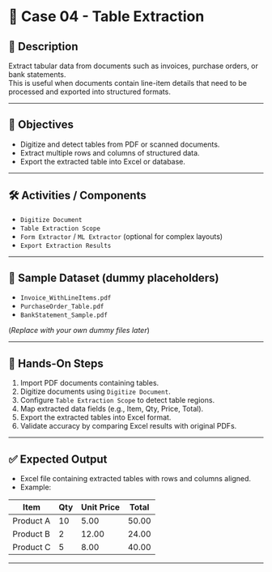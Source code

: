 # 📂 Case 04 - Table Extraction

## 📄 Description
Extract tabular data from documents such as invoices, purchase orders, or bank statements.  
This is useful when documents contain line-item details that need to be processed and exported into structured formats.

---

## 🎯 Objectives
- Digitize and detect tables from PDF or scanned documents.  
- Extract multiple rows and columns of structured data.  
- Export the extracted table into Excel or database.  

---

## 🛠️ Activities / Components
- `Digitize Document`  
- `Table Extraction Scope`  
- `Form Extractor` / `ML Extractor` (optional for complex layouts)  
- `Export Extraction Results`  

---

## 📂 Sample Dataset (dummy placeholders)
- `Invoice_WithLineItems.pdf`  
- `PurchaseOrder_Table.pdf`  
- `BankStatement_Sample.pdf`

(*Replace with your own dummy files later*)

---

## 🚀 Hands-On Steps
1. Import PDF documents containing tables.  
2. Digitize documents using `Digitize Document`.  
3. Configure `Table Extraction Scope` to detect table regions.  
4. Map extracted data fields (e.g., Item, Qty, Price, Total).  
5. Export the extracted tables into Excel format.  
6. Validate accuracy by comparing Excel results with original PDFs.  

---

## ✅ Expected Output
- Excel file containing extracted tables with rows and columns aligned.  
- Example:  

| Item        | Qty | Unit Price | Total |
|-------------|-----|------------|-------|
| Product A   |  10 |     5.00   | 50.00 |
| Product B   |   2 |    12.00   | 24.00 |
| Product C   |   5 |     8.00   | 40.00 |

---
